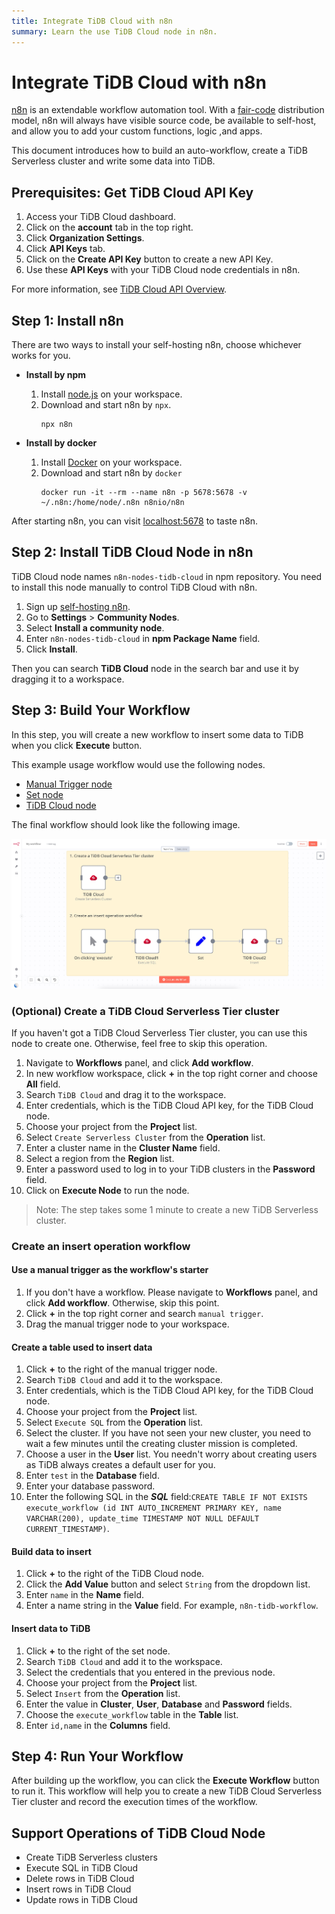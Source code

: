 ```yaml
---
title: Integrate TiDB Cloud with n8n
summary: Learn the use TiDB Cloud node in n8n.
---
```


# Integrate TiDB Cloud with n8n

[n8n](https://n8n.io/) is an extendable workflow automation tool. With a [fair-code](https://faircode.io/) distribution model, n8n will always have visible source code, be available to self-host, and allow you to add your custom functions, logic ,and apps. 

This document introduces how to build an auto-workflow, create a TiDB Serverless cluster and write some data into TiDB.

## Prerequisites: Get TiDB Cloud API Key

1. Access your TiDB Cloud dashboard.
2. Click on the **account** tab in the top right.
3. Click **Organization Settings**.
4. Click **API Keys** tab.
5. Click on the **Create API Key** button to create a new API Key.
6. Use these **API Keys** with your TiDB Cloud node credentials in n8n.

For more information, see [TiDB Cloud API Overview](https://docs.pingcap.com/tidbcloud/api-overview/).

## Step 1: Install n8n

There are two ways to install your self-hosting n8n, choose whichever works for you.

- **Install by npm**
  1. Install [node.js](https://nodejs.org/en/download/) on your workspace.
  2. Download and start n8n by `npx`.
     ```shell
     npx n8n
     ```
     
- **Install by docker**
  1. Install [Docker](https://www.docker.com/products/docker-desktop) on your workspace.
  2. Download and start n8n by `docker`
     ```shell
     docker run -it --rm --name n8n -p 5678:5678 -v ~/.n8n:/home/node/.n8n n8nio/n8n
     ```

After starting n8n, you can visit [localhost:5678](http://localhost:5678) to taste n8n.

## Step 2: Install TiDB Cloud Node in n8n

TiDB Cloud node names `n8n-nodes-tidb-cloud` in npm repository. You need to install this node manually to control TiDB Cloud with n8n.

1. Sign up [self-hosting n8n](http://localhost:5678).
2. Go to **Settings** > **Community Nodes**.
3. Select **Install a community node**.
4. Enter `n8n-nodes-tidb-cloud` in **npm Package Name** field.
5. Click **Install**.

Then you can search **TiDB Cloud** node in the search bar and use it by dragging it to a workspace.

## Step 3: Build Your Workflow

In this step, you will create a new workflow to insert some data to TiDB when you click **Execute** button.

This example usage workflow would use the following nodes.

- [Manual Trigger node](https://docs.n8n.io/integrations/builtin/core-nodes/n8n-nodes-base.manualworkflowtrigger/)
- [Set node](https://docs.n8n.io/integrations/builtin/core-nodes/n8n-nodes-base.set/)
- [TiDB Cloud node](https://www.npmjs.com/package/n8n-nodes-tidb-cloud)

The final workflow should look like the following image.

![img](/media/tidb-cloud/integration-n8n-workflow.jpg)

### (Optional) Create a TiDB Cloud Serverless Tier cluster

If you haven't got a TiDB Cloud Serverless Tier cluster, you can use this node to create one. Otherwise, feel free to skip this operation.

1. Navigate to **Workflows** panel, and click **Add workflow**.
2. In new workflow workspace, click **+** in the top right corner and choose **All** field.
3. Search `TiDB Cloud` and drag it to the workspace.
4. Enter credentials, which is the TiDB Cloud API key, for the TiDB Cloud node.
5. Choose your project from the **Project** list.
6. Select `Create Serverless Cluster` from the **Operation** list.
7. Enter a cluster name in the **Cluster Name** field.
8. Select a region from the **Region** list.
9. Enter a password used to log in to your TiDB clusters in the **Password** field.
10. Click on **Execute Node** to run the node.

> Note: The step takes some 1 minute to create a new TiDB Serverless cluster.

### Create an insert operation workflow

#### Use a manual trigger as the workflow's starter

1. If you don't have a workflow. Please navigate to **Workflows** panel, and click **Add workflow**. Otherwise, skip this point.
2. Click **+** in the top right corner and search `manual trigger`.
3. Drag the manual trigger node to your workspace.

#### Create a table used to insert data

1. Click **+** to the right of the manual trigger node.
2. Search `TiDB Cloud` and add it to the workspace.
3. Enter credentials, which is the TiDB Cloud API key, for the TiDB Cloud node.
4. Choose your project from the **Project** list.
5. Select `Execute SQL` from the **Operation** list.
6. Select the cluster. If you have not seen your new cluster, you need to wait a few minutes until the creating cluster mission is completed.
7. Choose a user in the **User** list. You needn't worry about creating users as TiDB always creates a default user for you.
8. Enter `test` in the **Database** field.
9. Enter your database password.
10. Enter the following SQL in the ***SQL*** field:`CREATE TABLE IF NOT EXISTS execute_workflow (id INT AUTO_INCREMENT PRIMARY KEY, name VARCHAR(200), update_time TIMESTAMP NOT NULL DEFAULT CURRENT_TIMESTAMP)`.

#### Build data to insert

1. Click **+** to the right of the TiDB Cloud node.
2. Click the **Add Value** button and select `String` from the dropdown list.
3. Enter `name` in the **Name** field.
4. Enter a name string in the **Value** field. For example, `n8n-tidb-workflow`.

#### Insert data to TiDB

1. Click **+** to the right of the set node.
2. Search `TiDB Cloud` and add it to the workspace.
3. Select the credentials that you entered in the previous node.
4. Choose your project from the **Project** list.
5. Select `Insert` from the **Operation** list.
6. Enter the value in **Cluster**, **User**, **Database** and **Password** fields.
7. Choose the `execute_workflow` table in the **Table** list.
8. Enter `id,name` in the **Columns** field.

## Step 4: Run Your Workflow

After building up the workflow, you can click the **Execute Workflow** button to run it. This workflow will help you to create a new TiDB Cloud Serverless Tier cluster and record the execution times of the workflow.

## Support Operations of TiDB Cloud Node

- Create TiDB Serverless clusters
- Execute SQL in TiDB Cloud
- Delete rows in TiDB Cloud
- Insert rows in TiDB Cloud
- Update rows in TiDB Cloud